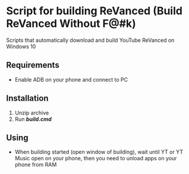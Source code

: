 # Script for building ReVanced (Build ReVanced Without F@#k)
Scripts that automatically download and build YouTube ReVanced on Windows 10

## Requirements
- Enable ADB on your phone and connect to PC

## Installation
1. Unzip archive
2. Run ***build.cmd***

## Using
- When building started (open window of building), wait until YT or YT Music open on your phone, then you need to unload apps on  your phone from RAM


